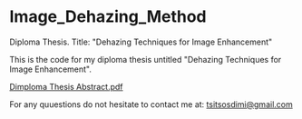 # Image_Dehazing_Method 
Diploma Thesis. Title: "Dehazing Techniques for Image Enhancement"

This is the code for my diploma thesis untitled "Dehazing Techniques for Image Enhancement".

[Dimploma Thesis Abstract.pdf](https://github.com/dtsitsos/Image_Dehazing_Method_SLIC/files/9946727/Dimploma.Thesis.Abstract.pdf)

For any quuestions do not hesitate to contact me at: tsitsosdimi@gmail.com
